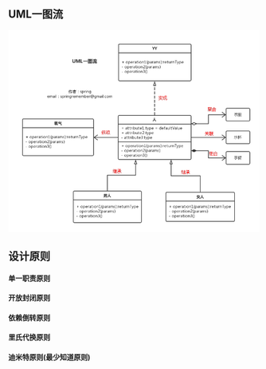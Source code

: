 ## UML一图流

![UMLOnePicture](designPatternUML/UMLOnePicture.png)

## 设计原则

#### 单一职责原则

#### 开放封闭原则

#### 依赖倒转原则

#### 里氏代换原则

#### 迪米特原则(最少知道原则)